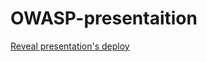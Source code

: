 # OWASP-presentaition

[Reveal presentation's deploy](https://olgasavitsk-jsfe2021q3-presentaitionowasp.netlify.app/)
